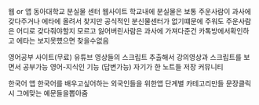 웹 or 앱
동아대학교 분실물 센터 웹사이트
학교내에 분실물은 보통 주운사람이 과사에 갖다주거나
에타에 올려서 찾지만 공식적인 분신물센터가 없기떄문에 주워도 주운사람은 어디로 갖다줘야할지 모르고
잃어버린사람은 과사에 가져다준건 카톡방에서확인하고
에타는 보지못헀으면 찾을수없음

영어공부 사이트(무료)
유튜브 영상들의 스크립트 추출해서
강의영상과 스크립트를 보면서 공부가능
영어-지식인 기능 (답변가능)
자기가 한 노트들 저장
커뮤니티

한국어 앱
한국어를 배우고싶어하는 외국인들을 위한앱
단계별 카테고리만들
문장클릭시 그에맞는 예문들을뽑아줌



